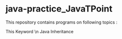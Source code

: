 # java-practice_JavaTPoint

This repository contains programs on following topics :

This Keyword \n
Java Inheritance
